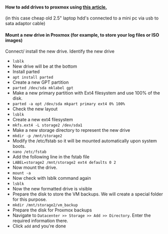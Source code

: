 #### How to add drives to proxmox using [this article.](https://manjaro.site/how-to-add-extra-hard-drives-to-proxmox-6-2-ve/)
(in this case cheap old 2.5" laptop hdd's connected to a mini pc via usb to sata adaptor cable)

#### Mount a new drive in Proxmox (for example, to store your log files or ISO images)
Connect/ install the new drive. 
Identify the new drive
- `lsblk`
- New drive will be at the bottom
- Install parted
- `apt install parted`
- Create a new GPT partition
- `parted /dev/sda mklabel gpt`
- Make a new primary partition with Ext4 filesystem and use 100% of the disk.
- `parted -a opt /dev/sda mkpart primary ext4 0% 100%`
- Check the new layout
- `lsblk`
- Create a new ext4 filesystem
- `mkfs.ext4 -L storage2 /dev/sda1`
- Make a new storage directory to represent the new drive
- `mkdir -p /mnt/storage2`
- Modify the /etc/fstab so it will be mounted automatically upon system boots.
- `nano /etc/fstab`
- Add the following line in the fstab file
- `LABEL=storage2 /mnt/storage2 ext4 defaults 0 2`
- Now mount the drive.
- `mount -a`
- Now check with lsblk command again
- `lsblk`
- Now the new formatted drive is visible
- Prepare the disk to store the VM backups. We will create a special folder for this purpose.
- `mkdir /mnt/storage2/vm_backup`
- Prepare the disk for Proxmox backups
- Navigate to `Datacenter >> Storage >> Add >> Directory`. Enter the required information there.
- Click `add` and you're done
